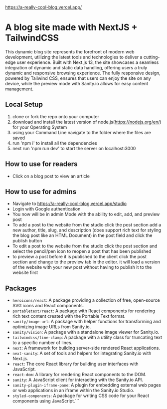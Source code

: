 https://a-really-cool-blog.vercel.app/

# A blog site made with NextJS + TailwindCSS

This dynamic blog site represents the forefront of modern web development, utilizing the latest tools and technologies to deliver a cutting-edge user experience. Built with Next.js 13, the site showcases a seamless integration of dynamic and static data handling, offering users a truly dynamic and responsive browsing experience. The fully responsive design, powered by Tailwind CSS, ensures that users can enjoy the site on any device, while the preview mode with Sanity.io allows for easy content management.

## Local Setup
1. clone or fork the repo onto your computer
2. download and install the latest version of node.js(https://nodejs.org/en/) for your Operating System
3. using your Command Line navigate to the folder where the files are saved
4. run 'npm i' to install all the dependencies
5. next run 'npm run dev' to start the server on localhost:3000

## How to use for readers
- Click on a blog post to view an article 

## How to use for admins
- Navigate to https://a-really-cool-blog.vercel.app/studio
- Login with Google authentication 
- You now will be in admin Mode with the ability to edit, add, and preview post
- To add a post to the website from the studio click the post section add a new author, title, slug, and description (does support rich text for styling the blog post like an HTML Document) in the post field and click the publish button
- To edit a post to the website from the studio click the post section and select the pencil/pen icon to reopen a post that has been published
- to preview a post before it is published to the client click the post section and change to the preview tab in the editor. it will load a version of the website with your new post without having to publish it to the website first

## Packages

- `heroicons/react`: A package providing a collection of free, open-source SVG icons and React components.
- `portabletext/react`: A package with React components for rendering rich text content created with the Portable Text format.
- `sanity/image-url`: A package with helper functions for transforming and optimizing image URLs from Sanity.io.
- `sanity/vision`: A package with a standalone image viewer for Sanity.io.
- `tailwindcss/line-clamp`: A package with a utility class for truncating text to a specific number of lines.
- `next`: A framework for building server-side rendered React applications.
- `next-sanity`: A set of tools and helpers for integrating Sanity.io with Next.js.
- `react`: The core React library for building user interfaces with JavaScript.
- `react-dom`: A library for rendering React components to the DOM.
- `sanity`: A JavaScript client for interacting with the Sanity.io API.
- `sanity-plugin-iframe-pane`: A plugin for embedding external web pages or web applications in an iframe within the Sanity.io Studio.
- `styled-components`: A package for writing CSS code for your React components using JavaScript.```

